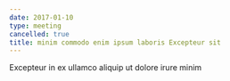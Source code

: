 ```yaml
---
date: 2017-01-10
type: meeting
cancelled: true
title: minim commodo enim ipsum laboris Excepteur sit
---
```

Excepteur in ex ullamco aliquip ut dolore irure minim